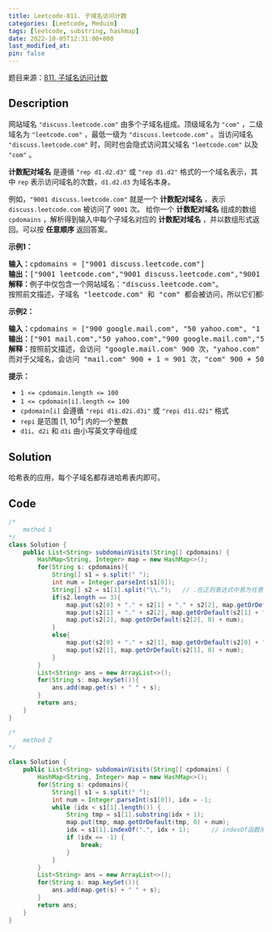 ```yaml
---
title: Leetcode-811. 子域名访问计数
categories: [Leetcode, Meduim]
tags: [leetcode, substring, hashmap]
date: 2022-10-05T12:31:00+800
last_modified_at: 
pin: false
---
```


题目来源：[811. 子域名访问计数](https://leetcode.cn/problems/subdomain-visit-count/)

## Description

网站域名 `"discuss.leetcode.com"` 由多个子域名组成。顶级域名为 `"com"` ，二级域名为 `"leetcode.com"` ，最低一级为 `"discuss.leetcode.com"` 。当访问域名 `"discuss.leetcode.com"` 时，同时也会隐式访问其父域名 `"leetcode.com"` 以及 `"com"` 。

**计数配对域名** 是遵循 `"rep d1.d2.d3"` 或 `"rep d1.d2"` 格式的一个域名表示，其中 `rep` 表示访问域名的次数，`d1.d2.d3` 为域名本身。

例如，`"9001 discuss.leetcode.com"` 就是一个 **计数配对域名** ，表示 `discuss.leetcode.com` 被访问了 `9001` 次。
给你一个 **计数配对域名** 组成的数组 `cpdomains` ，解析得到输入中每个子域名对应的 **计数配对域名** ，并以数组形式返回。可以按 **任意顺序** 返回答案。


**示例1：**

<pre>
<strong>输入：</strong>cpdomains = ["9001 discuss.leetcode.com"]
<strong>输出：</strong>["9001 leetcode.com","9001 discuss.leetcode.com","9001 com"]
<strong>解释：</strong>例子中仅包含一个网站域名："discuss.leetcode.com"。
按照前文描述，子域名 "leetcode.com" 和 "com" 都会被访问，所以它们都被访问了 9001 次。
</pre>

**示例2：**

<pre>
<strong>输入：</strong>cpdomains = ["900 google.mail.com", "50 yahoo.com", "1 intel.mail.com", "5 wiki.org"]
<strong>输出：</strong>["901 mail.com","50 yahoo.com","900 google.mail.com","5 wiki.org","5 org","1 intel.mail.com","951 com"]
<strong>解释：</strong>按照前文描述，会访问 "google.mail.com" 900 次，"yahoo.com" 50 次，"intel.mail.com" 1 次，"wiki.org" 5 次。
而对于父域名，会访问 "mail.com" 900 + 1 = 901 次，"com" 900 + 50 + 1 = 951 次，和 "org" 5 次。
</pre>

**提示：**

- `1 <= cpdomain.length <= 100`
- `1 <= cpdomain[i].length <= 100`
- `cpdomain[i]` 会遵循 `"repi d1i.d2i.d3i"` 或 `"repi d1i.d2i"` 格式
- `repi` 是范围 [1, 10<sup>4</sup>] 内的一个整数
- `d1i`、`d2i` 和 `d3i` 由小写英文字母组成



## Solution

哈希表的应用，每个子域名都存进哈希表内即可。


## Code
```java
/*
    method 1
*/
class Solution {
    public List<String> subdomainVisits(String[] cpdomains) {
        HashMap<String, Integer> map = new HashMap<>();
        for(String s: cpdomains){
            String[] s1 = s.split(" ");
            int num = Integer.parseInt(s1[0]);
            String[] s2 = s1[1].split("\\.");   // .在正则表达式中意为任意字符，所以需要转义
            if(s2.length == 3){
                map.put(s2[0] + "." + s2[1] + "." + s2[2], map.getOrDefault(s2[0] + "." + s2[1] + "." + s2[2], 0) + num);
                map.put(s2[1] + "." + s2[2], map.getOrDefault(s2[1] + "." + s2[2], 0) + num);
                map.put(s2[2], map.getOrDefault(s2[2], 0) + num);
            }
            else{
                map.put(s2[0] + "." + s2[1], map.getOrDefault(s2[0] + "." + s2[1], 0) + num);
                map.put(s2[1], map.getOrDefault(s2[1], 0) + num);
            }
        }
        List<String> ans = new ArrayList<>();
        for(String s: map.keySet()){
            ans.add(map.get(s) + " " + s);
        }
        return ans;
    }
}

/*
    method 2
*/

class Solution {
    public List<String> subdomainVisits(String[] cpdomains) {
        HashMap<String, Integer> map = new HashMap<>();
        for(String s: cpdomains){
            String[] s1 = s.split(" ");
            int num = Integer.parseInt(s1[0]), idx = -1;
            while (idx < s1[1].length()) {
                String tmp = s1[1].substring(idx + 1);
                map.put(tmp, map.getOrDefault(tmp, 0) + num);
                idx = s1[1].indexOf(".", idx + 1);      // indexOf函数用于查找.的位置
                if (idx == -1) {
                    break;
                }
            }
        }
        List<String> ans = new ArrayList<>();
        for(String s: map.keySet()){
            ans.add(map.get(s) + " " + s);
        }
        return ans;
    }
}
```

